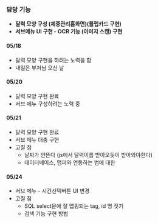 ### 담당 기능

 - **달력 모양 구성 (체중관리홈화면)(플립카드 구현)**
 - **서브메뉴 UI 구현 - OCR 기능 (이미지 스캔) 구현**



#### 05/18

- 달력 모양 구현을 하려는 노력을 함
- 내일은 부처님 오신 날

#### 05/20

- 달력 모양 구현 완료
- 서브 메뉴 구성하려는 노력 중

#### 05/21

- 달력 모양 구현 완료
- 서브 메뉴 대충 구현
- 고칠 점    
    -  날짜가 안뜬다 (js에서 달력이름 받아오듯이 받아와야한다)
    -  데이터베이스, 맵퍼와 연동하는 법에 대한 

#### 05/24

- 서브 메뉴 - 시간선택버튼 UI 변경
- 고칠 점
    -  SQL select문에 잘 맵핑되는 tag, id 명 짓기
    -  검색 기능 구현 방법 

